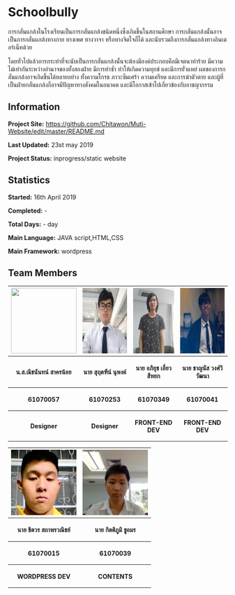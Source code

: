 # Schoolbully

การกลั่นแกล้งในโรงเรียนเป็นการกลั่นแกล้งชนิดหนึ่งซึ่งเกิดขึ้นในสถานศึกษา การกลั่นแกล้งนั้นอาจเป็นการกลั่นแกล้งทางกาย ทางเพศ ทางวาจา หรือทางจิตใจก็ได้ และนับรวมถึงการกลั่นแกล้งทางอินเตอร์เน็ทด้วย

โดยทั่วไปแล้วการกระทำที่จะนับเป็นการกลั่นแกล้งนั้นจะต้องมีองค์ประกอบคือมีเจตนาทำร้าย มีความไม่เท่ากันระหว่างอำนาจของทั้งสองฝ่าย มีการทำซ้ำ ทำให้เกิดความทุกข์ และมีการยั่วแหย่ ผลของการกลั่นแกล้งอาจเกิดขึ้นได้หลายอย่าง ทั้งความโกรธ ภาวะซึมเศร้า ความเครียด และการฆ่าตัวตาย และผู้ที่เป็นฝ่ายกลั่นแกล้งก็อาจมีปัญหาทางสังคมในอนาคต และมีโอกาสเข้าไปเกี่ยวข้องกับอาชญากรรม


## Information

**Project Site:** https://github.com/Chitawon/Muti-Website/edit/master/README.md

**Last Updated:** 23st may 2019  

**Project Status:** inprogress/static website


## Statistics

**Started:** 16th April 2019  

**Completed:** -

**Total Days:** - day

**Main Language:** JAVA script,HTML,CSS

**Main Framework:** wordpress


## Team Members
<center><table>
 <tr>
  <th><img src="contibuter img/a้.png" height="150" width="150"></th>
  <th><img src="contibuter img/profile.png" height="150" width="150"></th>
  <th><img src="contibuter img/nets.jpg" height="150" width="130"></th>
  <th><img src="contibuter img/nut.jpeg" height="150" width="150"></th>
  </tr>
  <tr>
  <th><p align="center">น.ส.ณิชนันทน์ สาครน้อย</p></th>
  <th><p align="center">นาย สุฤตฑีน์  นุพงค์</p></th>
  <th><p align="center">นาย อภิยุช   เอี่ยวสีหยก</p></th> 
  <th><p align="center">นาย ชาญนัส  วงศ์วิวัฒนา</p></th>
  </tr>
 <tr>
  <th><p align="center">61070057</p></th>
  <th><p align="center">61070253</p></th>
  <th><p align="center">61070349</p></th>
  <th><p align="center">61070041</p></th>
 <tr>
  <th><p align="center">Designer</p></th>
  <th><p align="center">Designer</p></th>
  <th><p align="center">FRONT-END DEV</p></th>
  <th><p align="center">FRONT-END DEV</p></th>
 </table></center>
 <center><table>
 <tr>
  <th><img src="contibuter img/kra.jpeg" height="150" width="150"></th>
  <th><img src="contibuter img/natee.jpeg" height="150" width="150"></th>
 </tr>
 <tr>
  <th><p align="center">นาย ชิตวร  สถาพรวณิชย์</p></th>
  <th><p align="center">นาย กิตติภูมิ  ชูอมร</p></th>
 </tr>
 <tr>
  <th><p align="center">61070015</p></th>
  <th><p align="center">61070039</p></th>
 </tr>
 <tr>
  <th><p align="center">WORDPRESS DEV</p></th>
  <th><p align="center">CONTENTS</p></th>
 </tr>
</table></center>

